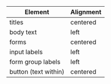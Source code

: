 Element              | Alignment
-------------------- | -------------
titles               | centered
body text            | left  
forms                | centered
input labels         | left
form group labels    | left
button (text within) | centered
